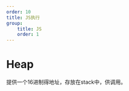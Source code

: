 ```yaml
---
order: 10
title: JS执行
group:
    title: JS
    order: 1
---
```


# Heap

提供一个16进制得地址，存放在stack中，供调用。

